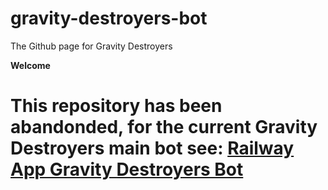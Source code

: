 # gravity-destroyers-bot
The Github page for Gravity Destroyers

**Welcome**

# This repository has been abandonded, for the current Gravity Destroyers main bot see: [Railway App Gravity Destroyers Bot](https://github.com/TechWiz-3/railwayAppGDBot)
